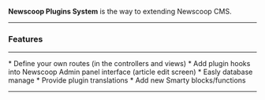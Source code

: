 <p class="lead">
	<strong>Newscoop Plugins System</strong> is the way to extending Newscoop CMS.
</p>
<hr/>
<h3>Features</h3>
<hr/>
* Define your own routes (in the controllers and views)
* Add plugin hooks into Newscoop Admin panel interface (article edit screen)
* Easly database manage
* Provide plugin translations
* Add new Smarty blocks/functions
<div class="clear"></div>
<hr/>